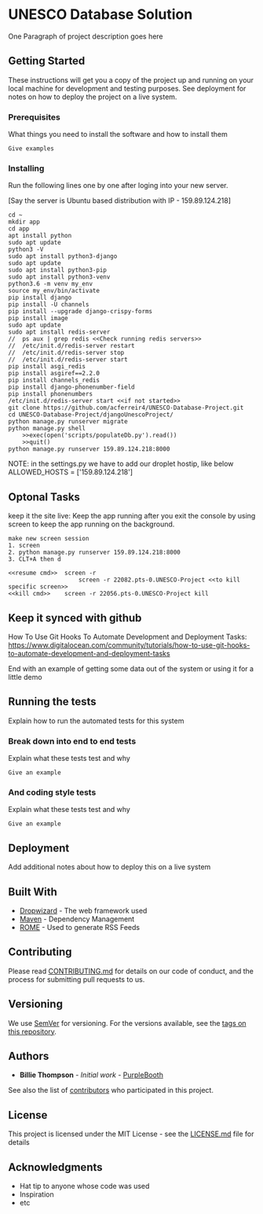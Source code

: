 # UNESCO Database Solution

One Paragraph of project description goes here

## Getting Started

These instructions will get you a copy of the project up and running on your local machine for development and testing purposes. See deployment for notes on how to deploy the project on a live system.

### Prerequisites

What things you need to install the software and how to install them

```
Give examples
```

### Installing

Run the following lines one by one after loging into your new server.

[Say the server is Ubuntu based distribution with IP - 159.89.124.218]

```
cd ~
mkdir app
cd app
apt install python
sudo apt update
python3 -V
sudo apt install python3-django
sudo apt update
sudo apt install python3-pip
sudo apt install python3-venv
python3.6 -m venv my_env
source my_env/bin/activate
pip install django
pip install -U channels
pip install --upgrade django-crispy-forms
pip install image
sudo apt update
sudo apt install redis-server
//  ps aux | grep redis <<Check running redis servers>>
//  /etc/init.d/redis-server restart
//  /etc/init.d/redis-server stop
//  /etc/init.d/redis-server start
pip install asgi_redis
pip install asgiref==2.2.0
pip install channels_redis
pip install django-phonenumber-field
pip install phonenumbers
/etc/init.d/redis-server start <<if not started>>
git clone https://github.com/acferreir4/UNESCO-Database-Project.git
cd UNESCO-Database-Project/djangoUnescoProject/
python manage.py runserver migrate
python manage.py shell
	>>exec(open('scripts/populateDb.py').read())
	>>quit()
python manage.py runserver 159.89.124.218:8000
```

NOTE: in the settings.py we have to add our droplet hostip, like below
ALLOWED_HOSTS = ['159.89.124.218']

## Optonal Tasks

keep it the site live: Keep the app running after you exit the console by using screen to keep the app running on the background.

```
make new screen session
1. screen
2. python manage.py runserver 159.89.124.218:8000
3. CLT+A then d

<<resume cmd>>  screen -r
		  	        screen -r 22082.pts-0.UNESCO-Project <<to kill specific screen>>
<<kill cmd>>    screen -r 22056.pts-0.UNESCO-Project kill
```
## Keep it synced with github
How To Use Git Hooks To Automate Development and Deployment Tasks: https://www.digitalocean.com/community/tutorials/how-to-use-git-hooks-to-automate-development-and-deployment-tasks


End with an example of getting some data out of the system or using it for a little demo

## Running the tests

Explain how to run the automated tests for this system

### Break down into end to end tests

Explain what these tests test and why

```
Give an example
```

### And coding style tests

Explain what these tests test and why

```
Give an example
```

## Deployment

Add additional notes about how to deploy this on a live system

## Built With

* [Dropwizard](http://www.dropwizard.io/1.0.2/docs/) - The web framework used
* [Maven](https://maven.apache.org/) - Dependency Management
* [ROME](https://rometools.github.io/rome/) - Used to generate RSS Feeds

## Contributing

Please read [CONTRIBUTING.md](https://gist.github.com/PurpleBooth/b24679402957c63ec426) for details on our code of conduct, and the process for submitting pull requests to us.

## Versioning

We use [SemVer](http://semver.org/) for versioning. For the versions available, see the [tags on this repository](https://github.com/your/project/tags). 

## Authors

* **Billie Thompson** - *Initial work* - [PurpleBooth](https://github.com/PurpleBooth)

See also the list of [contributors](https://github.com/your/project/contributors) who participated in this project.

## License

This project is licensed under the MIT License - see the [LICENSE.md](LICENSE.md) file for details

## Acknowledgments

* Hat tip to anyone whose code was used
* Inspiration
* etc

